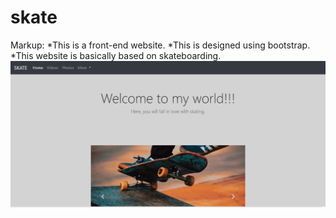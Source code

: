 # skate
Markup: *This is a front-end website.
        *This is designed using bootstrap.
        *This website is basically based on skateboarding.
![Test Image 1](image/img-1.jpg)
